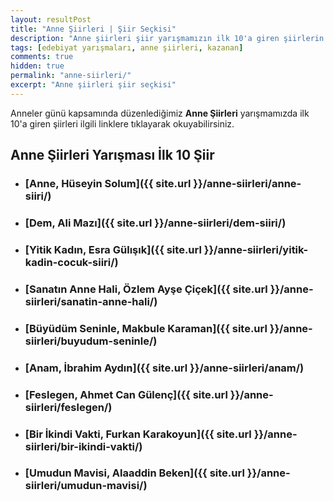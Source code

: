 ```yaml
---
layout: resultPost
title: "Anne Şiirleri | Şiir Seçkisi"
description: "Anne şiirleri şiir yarışmamızın ilk 10'a giren şiirlerin listesidir."
tags: [edebiyat yarışmaları, anne şiirleri, kazanan]
comments: true
hidden: true
permalink: "anne-siirleri/"
excerpt: "Anne şiirleri şiir seçkisi"
---
```


Anneler günü kapsamında düzenlediğimiz **Anne Şiirleri** yarışmamızda ilk 10'a giren şiirleri ilgili linklere tıklayarak okuyabilirsiniz.  

## Anne Şiirleri Yarışması İlk 10 Şiir

- ### [Anne, Hüseyin Solum]({{ site.url }}/anne-siirleri/anne-siiri/)

- ### [Dem, Ali Mazı]({{ site.url }}/anne-siirleri/dem-siiri/)

- ### [Yitik Kadın, Esra Gülışık]({{ site.url }}/anne-siirleri/yitik-kadin-cocuk-siiri/)
 
- ### [Sanatın Anne Hali, Özlem Ayşe Çiçek]({{ site.url }}/anne-siirleri/sanatin-anne-hali/)

- ### [Büyüdüm Seninle, Makbule Karaman]({{ site.url }}/anne-siirleri/buyudum-seninle/)

- ### [Anam, İbrahim Aydın]({{ site.url }}/anne-siirleri/anam/)

- ### [Feslegen, Ahmet Can Gülenç]({{ site.url }}/anne-siirleri/feslegen/)

- ### [Bir İkindi Vakti, Furkan Karakoyun]({{ site.url }}/anne-siirleri/bir-ikindi-vakti/)

- ### [Umudun Mavisi, Alaaddin Beken]({{ site.url }}/anne-siirleri/umudun-mavisi/)
